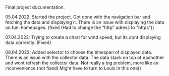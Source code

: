 Final project documentation.

05.04.2022:
Started the project.
Got done with the navigation bar and fetching the data and displaying it. 
There is an issue with displaying the data on tuni homepages. (fixed (Had to change the "http" adress to "https"))

07.04.2022:
Trying to create a chart for wind speed, but its dont displaying data correctly. (Fixed)

08.04.2022:
Added selector to choose the timespan of displayed data. 
There is an issue with the collector data. The data stack on top of eachother and wont refresh the collector data.
Not really a big problem, more like an inconvenience
 (not fixed( Might have to turn to Louis in this one))

